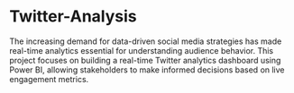 # Twitter-Analysis
The increasing demand for data-driven social media strategies has made real-time analytics essential for understanding audience behavior. This project focuses on building a real-time Twitter analytics dashboard using Power BI, allowing stakeholders to make informed decisions based on live engagement metrics.
